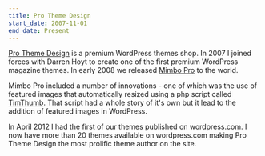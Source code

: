 ```yaml
---
title: Pro Theme Design
start_date: 2007-11-01
end_date: Present
---
```


[Pro Theme Design](https://prothemedesign.com) is a premium WordPress themes shop. In 2007 I joined forces with Darren Hoyt to create one of the first premium WordPress magazine themes. In early 2008 we released [Mimbo Pro](https://prothemedesign.com/theme/mimbopro/) to the world.

Mimbo Pro included a number of innovations - one of which was the use of featured images that automatically resized using a php script called [TimThumb](https://www.binarymoon.co.uk/2014/09/timthumb-end-life/). That script had a whole story of it's own but it lead to the addition of featured images in WordPress.

In April 2012 I had the first of our themes published on wordpress.com. I now have more than 20 themes available on wordpress.com making Pro Theme Design the most prolific theme author on the site.
